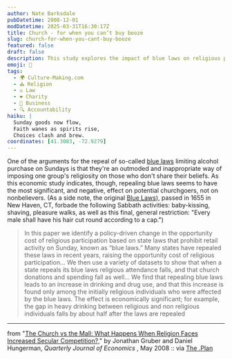 ```yaml
---
author: Nate Barksdale
pubDatetime: 2008-12-01
modDatetime: 2025-03-31T16:30:17Z
title: Church - for when you can’t buy booze
slug: church-for-when-you-cant-buy-booze
featured: false
draft: false
description: This study explores the impact of blue laws on religious participation and behavior in society.
emoji: 📅
tags:
  - 🌍 Culture-Making.com
  - ⛪ Religion
  - ⚖️ Law
  - ❤️ Charity
  - 💼 Business
  - 🔍 Accountability
haiku: |
  Sunday goods now flow,  
  Faith wanes as spirits rise,  
  Choices clash and brew.
coordinates: [41.3083, -72.9279]
---
```


One of the arguments for the repeal of so-called [blue laws](http://en.wikipedia.org/wiki/Blue_law) limiting alcohol purchase on Sundays is that they're an outmoded and inappropriate way of imposing one group's religiosity on those who don't share their beliefs. As this economic study indicates, though, repealing blue laws seems to have the most significant, and negative, effect on potential churchgoers, not on nonbelievers. (As a side note, the original [Blue Laws](https://www.google.com/search?q=%22Blue%20Laws%22%20en.wikipedia.org)), passed in 1655 in New Haven, CT, forbade the following Sabbath activities: baby-kissing, shaving, pleasure walks, as well as this final, general restriction: "Every male shall have his hair cut round according to a cap.")

> In this paper we identify a policy-driven change in the opportunity cost of religious participation based on state laws that prohibit retail activity on Sunday, known as “blue laws.” Many states have repealed these laws in recent years, raising the opportunity cost of religious participation… We then use a variety of datasets to show that when a state repeals its blue laws religious attendance falls, and that church donations and spending fall as well… We find that repealing blue laws leads to an increase in drinking and drug use, and that this increase is found only among the initially religious individuals who were affected by the blue laws. The effect is economically significant; for example, the gap in heavy drinking between religious and non religious individuals falls by about half after the laws are repealed

---

from "[The Church vs the Mall: What Happens When Religion Faces Increased Secular Competition?,](http://web.archive.org/web/20240114175848/https://www3.nd.edu/~dhungerm/w12410.pdf)" by Jonathan Gruber and Daniel Hungerman, _Quarterly Journal of Economics_ , May 2008 :: via [The .Plan](http://jamesjchoi.blogspot.com/2008/11/salutary-effect-of-blue-laws.html)
